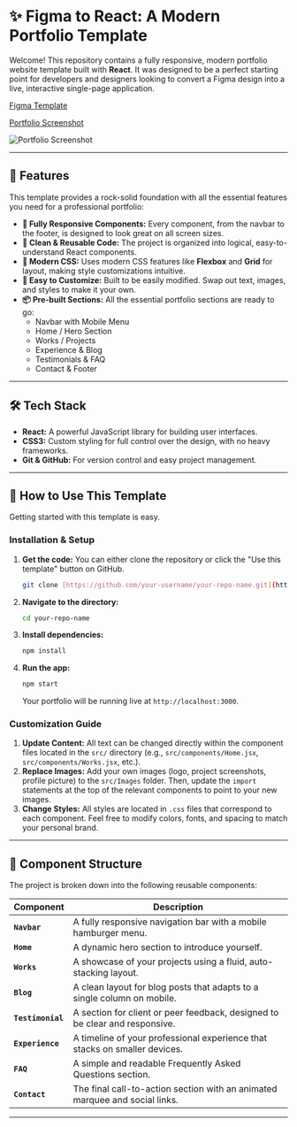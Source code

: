 # ✨ Figma to React: A Modern Portfolio Template

Welcome! This repository contains a fully responsive, modern portfolio website template built with **React**. It was designed to be a perfect starting point for developers and designers looking to convert a Figma design into a live, interactive single-page application.



[Figma Template](https://www.figma.com/design/E75ZEIxqExtHsQh1rYDQPs/RYN---Case-Study-Website--Community-?node-id=23-159&t=2YgznwckmHW1nlmK-0)

[Portfolio Screenshot](src/assets/Screenshot3.png)

![Portfolio Screenshot](assets/screenshot.png)



---

 ## 🚀 Features

This template provides a rock-solid foundation with all the essential features you need for a professional portfolio:

* **📱 Fully Responsive Components:** Every component, from the navbar to the footer, is designed to look great on all screen sizes.
* **🧩 Clean & Reusable Code:** The project is organized into logical, easy-to-understand React components.
* **🎨 Modern CSS:** Uses modern CSS features like **Flexbox** and **Grid** for layout, making style customizations intuitive.
* **🔧 Easy to Customize:** Built to be easily modified. Swap out text, images, and styles to make it your own.
* **📦 Pre-built Sections:** All the essential portfolio sections are ready to go:
    * Navbar with Mobile Menu
    * Home / Hero Section
    * Works / Projects
    * Experience & Blog
    * Testimonials & FAQ
    * Contact & Footer

---

## 🛠️ Tech Stack

* **React:** A powerful JavaScript library for building user interfaces.
* **CSS3:** Custom styling for full control over the design, with no heavy frameworks.
* **Git & GitHub:** For version control and easy project management.

---

## 🏁 How to Use This Template

Getting started with this template is easy.

### Installation & Setup

1.  **Get the code:** You can either clone the repository or click the "Use this template" button on GitHub.
    ```sh
    git clone [https://github.com/your-username/your-repo-name.git](https://github.com/your-username/your-repo-name.git)
    ```
2.  **Navigate to the directory:**
    ```sh
    cd your-repo-name
    ```
3.  **Install dependencies:**
    ```sh
    npm install
    ```
4.  **Run the app:**
    ```sh
    npm start
    ```
    Your portfolio will be running live at `http://localhost:3000`.

### Customization Guide

1.  **Update Content:** All text can be changed directly within the component files located in the `src/` directory (e.g., `src/components/Home.jsx`, `src/components/Works.jsx`, etc.).
2.  **Replace Images:** Add your own images (logo, project screenshots, profile picture) to the `src/Images` folder. Then, update the `import` statements at the top of the relevant components to point to your new images.
3.  **Change Styles:** All styles are located in `.css` files that correspond to each component. Feel free to modify colors, fonts, and spacing to match your personal brand.

---

## 🧩 Component Structure

The project is broken down into the following reusable components:

| Component       | Description                                                                 |
| --------------- | --------------------------------------------------------------------------- |
| **`Navbar`** | A fully responsive navigation bar with a mobile hamburger menu.             |
| **`Home`** | A dynamic hero section to introduce yourself.                               |
| **`Works`** | A showcase of your projects using a fluid, auto-stacking layout.            |
| **`Blog`** | A clean layout for blog posts that adapts to a single column on mobile.   |
| **`Testimonial`** | A section for client or peer feedback, designed to be clear and responsive. |
| **`Experience`** | A timeline of your professional experience that stacks on smaller devices.  |
| **`FAQ`** | A simple and readable Frequently Asked Questions section.                   |
| **`Contact`** | The final call-to-action section with an animated marquee and social links. |

---
